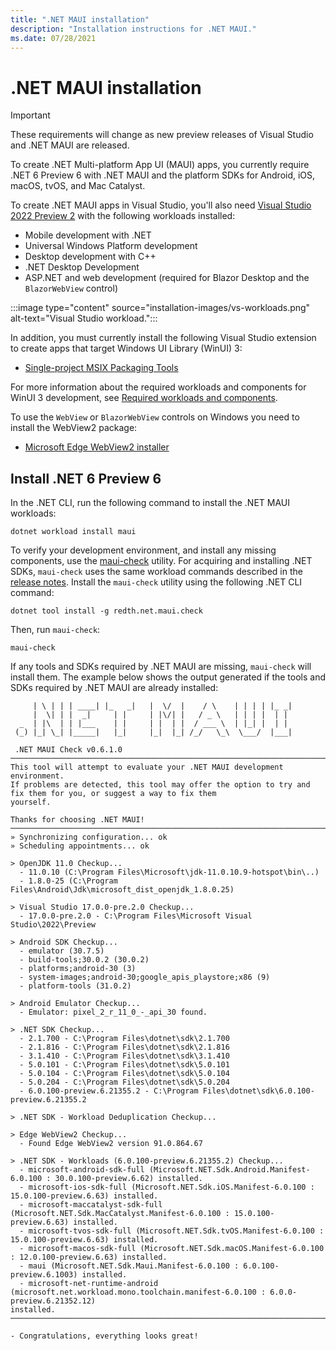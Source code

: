 ```yaml
---
title: ".NET MAUI installation"
description: "Installation instructions for .NET MAUI."
ms.date: 07/28/2021
---
```


# .NET MAUI installation

> [!IMPORTANT]
> These requirements will change as new preview releases of Visual Studio and .NET MAUI are released.

To create .NET Multi-platform App UI (MAUI) apps, you currently require .NET 6 Preview 6 with .NET MAUI and the platform SDKs for Android, iOS, macOS, tvOS, and Mac Catalyst.

To create .NET MAUI apps in Visual Studio, you'll also need [Visual Studio 2022 Preview 2](https://visualstudio.microsoft.com/vs/preview/vs2022/) with the following workloads installed:

- Mobile development with .NET
- Universal Windows Platform development
- Desktop development with C++
- .NET Desktop Development
- ASP.NET and web development (required for Blazor Desktop and the `BlazorWebView` control)

:::image type="content" source="installation-images/vs-workloads.png" alt-text="Visual Studio workload.":::

In addition, you must currently install the following Visual Studio extension to create apps that target Windows UI Library (WinUI) 3:

- [Single-project MSIX Packaging Tools](https://marketplace.visualstudio.com/items?itemName=ProjectReunion.MicrosoftSingleProjectMSIXPackagingToolsDev17)

For more information about the required workloads and components for WinUI 3 development, see [Required workloads and components](/windows/apps/project-reunion/set-up-your-development-environment#required-workloads-and-components).

To use the `WebView` or `BlazorWebView` controls on Windows you need to install the WebView2 package:

- [Microsoft Edge WebView2 installer](https://developer.microsoft.com/microsoft-edge/webview2/)

## Install .NET 6 Preview 6

In the .NET CLI, run the following command to install the .NET MAUI workloads:

```dotnetcli
dotnet workload install maui
```

To verify your development environment, and install any missing components, use the [maui-check](https://github.com/Redth/dotnet-maui-check) utility. For acquiring and installing .NET SDKs, `maui-check` uses the same workload commands described in the [release notes](https://github.com/dotnet/core/blob/main/release-notes/6.0/install-maui.md). Install the `maui-check` utility using the following .NET CLI command:

```dotnetcli
dotnet tool install -g redth.net.maui.check
```

Then, run `maui-check`:

```dotnetcli
maui-check
```

If any tools and SDKs required by .NET MAUI are missing, `maui-check` will install them. The example below shows the output generated if the tools and SDKs required by .NET MAUI are already installed:

```dotnetcli
     | \ | | | ____| |_   _|   |  \/  |    / \    | | | | |_ _|
     |  \| | |  _|     | |     | |\/| |   / _ \   | | | |  | |
  _  | |\  | | |___    | |     | |  | |  / ___ \  | |_| |  | |
 (_) |_| \_| |_____|   |_|     |_|  |_| /_/   \_\  \___/  |___|

 .NET MAUI Check v0.6.1.0
────────────────────────────────────────────────────────────────────────────────────────────────────────────────────────
This tool will attempt to evaluate your .NET MAUI development environment.
If problems are detected, this tool may offer the option to try and fix them for you, or suggest a way to fix them
yourself.

Thanks for choosing .NET MAUI!
────────────────────────────────────────────────────────────────────────────────────────────────────────────────────────
» Synchronizing configuration... ok
» Scheduling appointments... ok

> OpenJDK 11.0 Checkup...
  - 11.0.10 (C:\Program Files\Microsoft\jdk-11.0.10.9-hotspot\bin\..)
  - 1.8.0-25 (C:\Program Files\Android\Jdk\microsoft_dist_openjdk_1.8.0.25)

> Visual Studio 17.0.0-pre.2.0 Checkup...
  - 17.0.0-pre.2.0 - C:\Program Files\Microsoft Visual Studio\2022\Preview

> Android SDK Checkup...
  - emulator (30.7.5)
  - build-tools;30.0.2 (30.0.2)
  - platforms;android-30 (3)
  - system-images;android-30;google_apis_playstore;x86 (9)
  - platform-tools (31.0.2)

> Android Emulator Checkup...
  - Emulator: pixel_2_r_11_0_-_api_30 found.

> .NET SDK Checkup...
  - 2.1.700 - C:\Program Files\dotnet\sdk\2.1.700
  - 2.1.816 - C:\Program Files\dotnet\sdk\2.1.816
  - 3.1.410 - C:\Program Files\dotnet\sdk\3.1.410
  - 5.0.101 - C:\Program Files\dotnet\sdk\5.0.101
  - 5.0.104 - C:\Program Files\dotnet\sdk\5.0.104
  - 5.0.204 - C:\Program Files\dotnet\sdk\5.0.204
  - 6.0.100-preview.6.21355.2 - C:\Program Files\dotnet\sdk\6.0.100-preview.6.21355.2

> .NET SDK - Workload Deduplication Checkup...

> Edge WebView2 Checkup...
  - Found Edge WebView2 version 91.0.864.67

> .NET SDK - Workloads (6.0.100-preview.6.21355.2) Checkup...
  - microsoft-android-sdk-full (Microsoft.NET.Sdk.Android.Manifest-6.0.100 : 30.0.100-preview.6.62) installed.
  - microsoft-ios-sdk-full (Microsoft.NET.Sdk.iOS.Manifest-6.0.100 : 15.0.100-preview.6.63) installed.
  - microsoft-maccatalyst-sdk-full (Microsoft.NET.Sdk.MacCatalyst.Manifest-6.0.100 : 15.0.100-preview.6.63) installed.
  - microsoft-tvos-sdk-full (Microsoft.NET.Sdk.tvOS.Manifest-6.0.100 : 15.0.100-preview.6.63) installed.
  - microsoft-macos-sdk-full (Microsoft.NET.Sdk.macOS.Manifest-6.0.100 : 12.0.100-preview.6.63) installed.
  - maui (Microsoft.NET.Sdk.Maui.Manifest-6.0.100 : 6.0.100-preview.6.1003) installed.
  - microsoft-net-runtime-android (microsoft.net.workload.mono.toolchain.manifest-6.0.100 : 6.0.0-preview.6.21352.12)
installed.
────────────────────────────────────────────────────────────────────────────────────────────────────────────────────────

- Congratulations, everything looks great!
```
